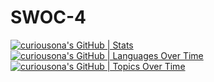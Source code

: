 # SWOC-4
[![curiousona's GitHub | Stats](https://stats.quine.sh/curiousona/github?theme=dark)](https://quine.sh?utm_source=widgets&utm_campaign=curiousona)
[![curiousona's GitHub | Languages Over Time](https://stats.quine.sh/curiousona/languages-over-time?theme=dark)](https://quine.sh?utm_source=widgets&utm_campaign=curiousona)
[![curiousona's GitHub | Topics Over Time](https://stats.quine.sh/curiousona/topics-over-time?theme=dark)](https://quine.sh?utm_source=widgets&utm_campaign=curiousona)
